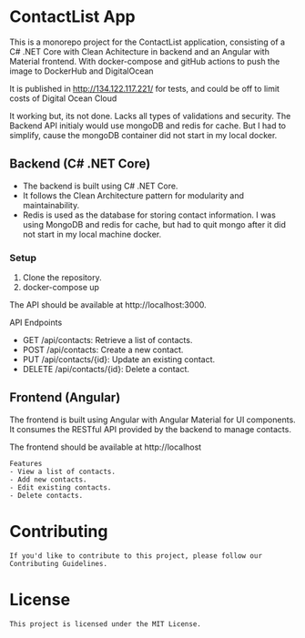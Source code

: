 # ContactList App

This is a monorepo project for the ContactList application, consisting of a C# .NET Core with Clean Achitecture in backend and an Angular with Material frontend. 
With docker-compose and gitHub actions to push the image to DockerHub and DigitalOcean

It is published in http://134.122.117.221/ for tests, and could be off to limit costs of Digital Ocean Cloud

It working but, its not done. Lacks all types of validations and security.
The Backend API initialy would use mongoDB and redis for cache. But I had to simplify, cause the mongoDB container did not start in my local docker.

## Backend (C# .NET Core)

- The backend is built using C# .NET Core.
- It follows the Clean Architecture pattern for modularity and maintainability.
- Redis is used as the database for storing contact information.
I was using MongoDB and redis for cache, but had to quit mongo after it did not start in my local machine docker.

### Setup

1. Clone the repository.
2. docker-compose up


The API should be available at http://localhost:3000.

API Endpoints
- GET /api/contacts: Retrieve a list of contacts.
- POST /api/contacts: Create a new contact.
- PUT /api/contacts/{id}: Update an existing contact.
- DELETE /api/contacts/{id}: Delete a contact.

## Frontend (Angular)

The frontend is built using Angular with Angular Material for UI components.
It consumes the RESTful API provided by the backend to manage contacts.


The frontend should be available at http://localhost

    Features
    - View a list of contacts.
    - Add new contacts.
    - Edit existing contacts.
    - Delete contacts.

# Contributing

    If you'd like to contribute to this project, please follow our Contributing Guidelines.

# License

    This project is licensed under the MIT License.